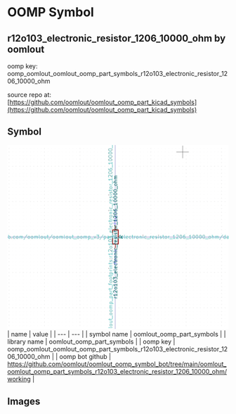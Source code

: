 # OOMP Symbol  
## r12o103_electronic_resistor_1206_10000_ohm  by oomlout  
  
oomp key: oomp_oomlout_oomlout_oomp_part_symbols_r12o103_electronic_resistor_1206_10000_ohm  
  
source repo at: [https://github.com/oomlout/oomlout_oomp_part_kicad_symbols](https://github.com/oomlout/oomlout_oomp_part_kicad_symbols)  
## Symbol  
  
[![working.png](working_600.png)](working.png)  
| name | value | 
| --- | --- | 
| symbol name | oomlout_oomp_part_symbols | 
| library name | oomlout_oomp_part_symbols | 
| oomp key | oomp_oomlout_oomlout_oomp_part_symbols_r12o103_electronic_resistor_1206_10000_ohm | 
| oomp bot github | https://github.com/oomlout/oomlout_oomp_symbol_bot/tree/main/oomlout_oomlout_oomp_part_symbols_r12o103_electronic_resistor_1206_10000_ohm/working | 
## Images  
